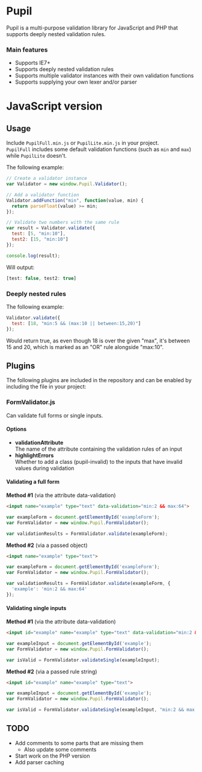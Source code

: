 # Pupil
Pupil is a multi-purpose validation library for JavaScript and PHP that supports deeply nested validation rules.

### Main features
* Supports IE7+
* Supports deeply nested validation rules
* Supports multiple validator instances with their own validation functions
* Supports supplying your own lexer and/or parser

# JavaScript version

## Usage
Include `PupilFull.min.js` or `PupilLite.min.js` in your project.  
`PupilFull` includes some default validation functions (such as `min` and `max`) while `PupilLite` doesn't.

The following example:
```javascript
// Create a validator instance
var Validator = new window.Pupil.Validator();

// Add a validator function
Validator.addFunction("min", function(value, min) {
  return parseFloat(value) >= min;
});

// Validate two numbers with the same rule
var result = Validator.validate({
  test: [5, "min:10"],
  test2: [15, "min:10"]
});

console.log(result);
```
Will output:
```javascript
[test: false, test2: true]
```

### Deeply nested rules

The following example:
```javascript
Validator.validate({
  test: [18, "min:5 && (max:10 || between:15,20)"]
});
```
Would return true, as even though 18 is over the given "max", it's between 15 and 20, which is marked as an "OR" rule alongside "max:10".

## Plugins
The following plugins are included in the repository and can be enabled by including the file in your project:

### FormValidator.js
Can validate full forms or single inputs.

#### Options
* **validationAttribute**  
  The name of the attribute containing the validation rules of an input
* **highlightErrors**  
  Whether to add a class (pupil-invalid) to the inputs that have invalid values during validation

#### Validating a full form

**Method #1** (via the attribute data-validation)
```html
<input name="example" type="text" data-validation="min:2 && max:64">
```
```javascript
var exampleForm = document.getElementById('exampleForm');
var FormValidator = new window.Pupil.FormValidator();

var validationResults = FormValidator.validate(exampleForm);
```

**Method #2** (via a passed object)
```html
<input name="example" type="text">
```
```javascript
var exampleForm = document.getElementById('exampleForm');
var FormValidator = new window.Pupil.FormValidator();

var validationResults = FormValidator.validate(exampleForm, {
  'example': 'min:2 && max:64'
});
```

#### Validating single inputs

**Method #1** (via the attribute data-validation)
```html
<input id="example" name="example" type="text" data-validation="min:2 && max:64">
```
```javascript
var exampleInput = document.getElementById('example');
var FormValidator = new window.Pupil.FormValidator();

var isValid = FormValidator.validateSingle(exampleInput);
```

**Method #2** (via a passed rule string)
```html
<input id="example" name="example" type="text">
```
```javascript
var exampleInput = document.getElementById('example');
var FormValidator = new window.Pupil.FormValidator();

var isValid = FormValidator.validateSingle(exampleInput, "min:2 && max:64");
```

## TODO
* Add comments to some parts that are missing them
  * Also update some comments
* Start work on the PHP version
* Add parser caching

